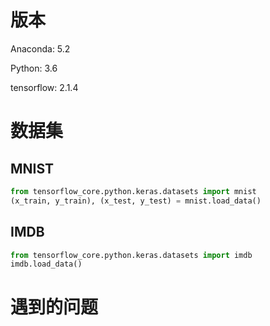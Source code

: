 # 版本
Anaconda: 5.2

Python: 3.6

tensorflow: 2.1.4

# 数据集
## MNIST
```python
from tensorflow_core.python.keras.datasets import mnist
(x_train, y_train), (x_test, y_test) = mnist.load_data()
```

## IMDB
```python
from tensorflow_core.python.keras.datasets import imdb
imdb.load_data()
```


# 遇到的问题



